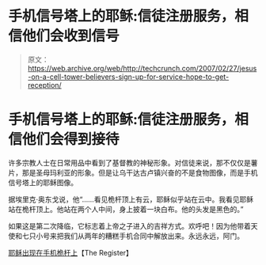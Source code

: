 # 手机信号塔上的耶稣:信徒注册服务，相信他们会收到信号

> 原文：<https://web.archive.org/web/http://techcrunch.com/2007/02/27/jesus-on-a-cell-tower-believers-sign-up-for-service-hope-to-get-reception/>

# 手机信号塔上的耶稣:信徒注册服务，相信他们会得到接待

许多宗教人士在日常用品中看到了基督教的神秘形象。对信徒来说，那不仅仅是薯片，那是圣母玛利亚的形象。但是让乌干达古卢镇兴奋的不是食物图像，而是手机信号塔上的耶稣图像。

据埃里克·奥东戈说，他“……看见桅杆顶上有云，耶稣似乎站在云中。我看见耶稣站在桅杆顶上。他站在两个人中间，身上披着一块白布。他的头发是黑色的。”

如果这是第二次降临，它标志着上帝之子进入的吉祥方式。欢呼吧！因为他带着天使和七只小号来把我们从两年的糟糕手机合同中解放出来。永远永远，阿门。

[耶稣出现在手机桅杆上](https://web.archive.org/web/20201130112113/http://www.theregister.com/2007/02/22/mobile_phone_mast_miracle/)【The Register】